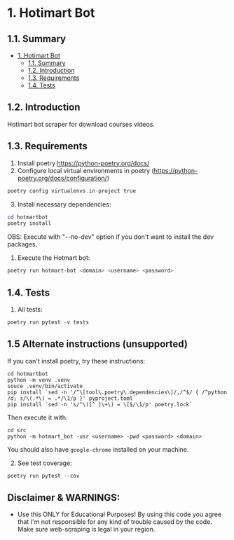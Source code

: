 # 1. Hotimart Bot

## 1.1. Summary

- [1. Hotimart Bot](#1-hotimart-bot)
  - [1.1. Summary](#11-summary)
  - [1.2. Introduction](#12-introduction)
  - [1.3. Requirements](#13-requirements)
  - [1.4. Tests](#14-tests)


## 1.2. Introduction

Hotimart bot scraper for download courses videos.

## 1.3. Requirements

1. Install poetry <https://python-poetry.org/docs/>
2. Configure local virtual environments in poetry (<https://python-poetry.org/docs/configuration/>)

```powershell
poetry config virtualenvs.in-project true
```

3. Install necessary dependencies:

```powershell
cd hotmartbot
poetry install
```

OBS: Execute with "--no-dev" option if you don't want to install the dev packages.

1. Execute the Hotmart bot:

```powershell
poetry run hotmart-bot <domain> <username> <password>
```

## 1.4. Tests

1. All tests:

```powershell
poetry run pytest -v tests
```

## 1.5 Alternate instructions (unsupported)

If you can't install poetry, try these instructions:

```
cd hotmartbot
python -m venv .venv
souce .venv/bin/activate
pip install `sed -n '/^\[tool\.poetry\.dependencies\]/,/^$/ { /^python /d; s/\(.*\) = .*/\1/p }' pyproject.toml`
pip install `sed -n 's/^\([^ ]\+\) = \[$/\1/p' poetry.lock`
```

Then execute it with:

```
cd src
python -m hotmart_bot -usr <username> -pwd <password> <domain>
```

You should also have `google-chrome` installed on your machine.

2. See test coverage:

```powershell
poetry run pytest --cov
```

## Disclaimer & WARNINGS:

* Use this ONLY for Educational Purposes! By using this code you agree that I'm not responsible for any kind of trouble caused by the code. Make sure web-scraping is legal in your region.
